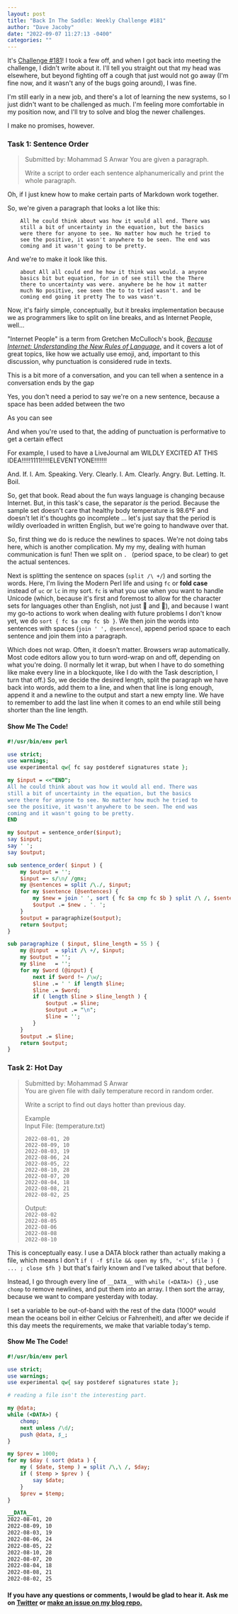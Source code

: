 ```yaml
---
layout: post
title: "Back In The Saddle: Weekly Challenge #181"
author: "Dave Jacoby"
date: "2022-09-07 11:27:13 -0400"
categories: ""
---
```


It's [Challenge #181](https://theweeklychallenge.org/blog/perl-weekly-challenge-181/)! I took a few off, and when I got back into meeting the challenge, I didn't write about it. I'll tell you straight out that my head was elsewhere, but beyond fighting off a cough that just would not go away (I'm fine now, and it wasn't any of the bugs going around), I was fine. 

I'm still early in a new job, and there's a lot of learning the new systems, so I just didn't want to be challenged as much. I'm feeling more comfortable in my position now, and I'll try to solve and blog the newer challenges.

I make no promises, however.

### Task 1: Sentence Order

> Submitted by: Mohammad S Anwar
> You are given a paragraph.
>
> Write a script to order each sentence alphanumerically and print the whole paragraph.

Oh, if I just knew how to make certain parts of Markdown work together.

So, we're given a paragraph that looks a lot like this:

```text
    All he could think about was how it would all end. There was
    still a bit of uncertainty in the equation, but the basics
    were there for anyone to see. No matter how much he tried to
    see the positive, it wasn't anywhere to be seen. The end was
    coming and it wasn't going to be pretty.
```

And we're to make it look like this.

```text
    about All all could end he how it think was would. a anyone
    basics bit but equation, for in of see still the the There
    there to uncertainty was were. anywhere be he how it matter
    much No positive, see seen the to to tried wasn't. and be
    coming end going it pretty The to was wasn't.
```

Now, it's fairly simple, conceptually, but it breaks implementation because we as programmers like to split on line breaks, and as Internet People, well...

"Internet People" is a term from Gretchen McCulloch's book, [_Because Internet: Understanding the New Rules of Language_](https://gretchenmcculloch.com/book/), and it covers a lot of great topics, like how we actually use emoji, and, important to this discussion, why punctuation is considered rude in texts.

This is a bit more of a conversation, and you can tell when a sentence in a conversation ends by the gap

Yes, you don't need a period to say we're on a new sentence, because a space has been added between the two

As you can see

And when you're used to that, the adding of punctuation is performative to get a certain effect

For example, I used to have a LiveJournal am WILDLY EXCITED AT THIS IDEA!!!!!1111!!!!!ELEVENTYONE!!!!!!!

And. If. I. Am. Speaking. Very. Clearly. I. Am. Clearly. Angry. But. Letting. It. Boil.

So, get that book. Read about the fun ways language is changing because Internet. But, in this task's case, the separator _is_ the period. Because the sample set doesn't care that healthy body temperature is 98.6°F and doesn't let it's thoughts go incomplete ... let's just say that the period is wildly overloaded in written English, but we're going to handwave over that.

So, first thing we do is reduce the newlines to spaces. We're not doing tabs here, which is another complication. My my my, dealing with human communication is fun! Then we split on `. ` (period space, to be clear) to get the actual sentences.

Next is splitting the sentence on spaces (`split /\ +/`) and sorting the words. Here, I'm living the Modern Perl life and using `fc` or **fold case** instead of `uc` or `lc` in my sort. `fc` is what you use when you want to handle Unicode (which, because it's first and foremost to allow for the character sets for languages other than English, not just 💩 and 🤣), and because I want my go-to actions to work when dealing with future problems I don't know yet, we do `sort { fc $a cmp fc $b }`. We then join the words into sentences with spaces (`join ' ', @sentence`), append period space to each sentence and join them into a paragraph.

Which does not wrap. Often, it doesn't matter. Browsers wrap automatically. Most code editors allow you to turn word-wrap on and off, depending on what you're doing. (I normally let it wrap, but when I have to do something like make every line in a blockquote, like I do with the Task description, I turn that off.) So, we decide the desired length, split the paragraph we have back into words, add them to a line, and when that line is long enough, append it and a newline to the output and start a new empty line. We have to remember to add the last line when it comes to an end while still being shorter than the line length.

#### Show Me The Code!

```perl
#!/usr/bin/env perl

use strict;
use warnings;
use experimental qw{ fc say postderef signatures state };

my $input = <<"END";
All he could think about was how it would all end. There was
still a bit of uncertainty in the equation, but the basics
were there for anyone to see. No matter how much he tried to
see the positive, it wasn't anywhere to be seen. The end was
coming and it wasn't going to be pretty.
END

my $output = sentence_order($input);
say $input;
say ' ';
say $output;

sub sentence_order( $input ) {
    my $output = '';
    $input =~ s/\n/ /gmx;
    my @sentences = split /\./, $input;
    for my $sentence (@sentences) {
        my $new = join ' ', sort { fc $a cmp fc $b } split /\ /, $sentence;
        $output .= $new . '. ';
    }
    $output = paragraphize($output);
    return $output;
}

sub paragraphize ( $input, $line_length = 55 ) {
    my @input  = split /\ +/, $input;
    my $output = '';
    my $line   = '';
    for my $word (@input) {
        next if $word !~ /\w/;
        $line .= ' ' if length $line;
        $line .= $word;
        if ( length $line > $line_length ) {
            $output .= $line;
            $output .= "\n";
            $line = '';
        }
    }
    $output .= $line;
    return $output;
}
```

### Task 2: Hot Day

> Submitted by: Mohammad S Anwar  
> You are given file with daily temperature record in random order.
>
> Write a script to find out days hotter than previous day.
>
> Example  
> Input File: (temperature.txt)
>
> `2022-08-01, 20`  
> `2022-08-09, 10`  
> `2022-08-03, 19`  
> `2022-08-06, 24`  
> `2022-08-05, 22`  
> `2022-08-10, 28`  
> `2022-08-07, 20`  
> `2022-08-04, 18`  
> `2022-08-08, 21`  
> `2022-08-02, 25`
>
> Output:  
> `2022-08-02`  
> `2022-08-05`  
> `2022-08-06`  
> `2022-08-08`  
> `2022-08-10`

This is conceptually easy. I use a DATA block rather than actually making a file, which means I don't `if ( -f $file && open my $fh, '<', $file ) { ... ; close $fh }` but that's fairly known and I've talked about that before.

Instead, I go through every line of `__DATA__` with `while (<DATA>) {}` , use `chomp` to remove newlines, and put them into an array. I then sort the array, because we want to compare yesterday with today.

I set a variable to be out-of-band with the rest of the data (1000° would mean the oceans boil in either Celcius or Fahrenheit), and after we decide if this day meets the requirements, we make that variable today's temp.

#### Show Me The Code!

```perl
#!/usr/bin/env perl

use strict;
use warnings;
use experimental qw{ say postderef signatures state };

# reading a file isn't the interesting part.

my @data;
while (<DATA>) {
    chomp;
    next unless /\d/;
    push @data, $_;
}

my $prev = 1000;
for my $day ( sort @data ) {
    my ( $date, $temp ) = split /\,\ /, $day;
    if ( $temp > $prev ) {
        say $date;
    }
    $prev = $temp;
}

__DATA__
2022-08-01, 20
2022-08-09, 10
2022-08-03, 19
2022-08-06, 24
2022-08-05, 22
2022-08-10, 28
2022-08-07, 20
2022-08-04, 18
2022-08-08, 21
2022-08-02, 25
```

#### If you have any questions or comments, I would be glad to hear it. Ask me on [Twitter](https://twitter.com/jacobydave) or [make an issue on my blog repo.](https://github.com/jacoby/jacoby.github.io)
